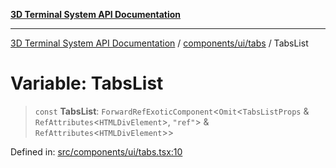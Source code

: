 [**3D Terminal System API Documentation**](../../../../README.md)

***

[3D Terminal System API Documentation](../../../../README.md) / [components/ui/tabs](../README.md) / TabsList

# Variable: TabsList

> `const` **TabsList**: `ForwardRefExoticComponent`\<`Omit`\<`TabsListProps` & `RefAttributes`\<`HTMLDivElement`\>, `"ref"`\> & `RefAttributes`\<`HTMLDivElement`\>\>

Defined in: [src/components/ui/tabs.tsx:10](https://github.com/Dicommunitas/ThreeJS_Terminal_3D/blob/a3c5b1c59fdfa3d9f217f579fadf3e59d797e664/src/components/ui/tabs.tsx#L10)
